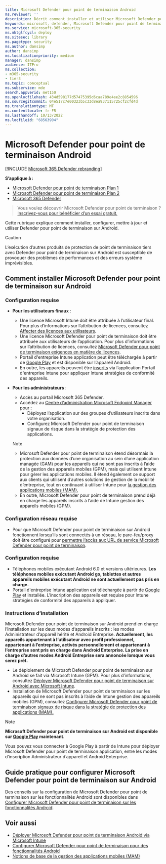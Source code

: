 ```yaml
---
title: Microsoft Defender pour point de terminaison Android
ms.reviewer: ''
description: Décrit comment installer et utiliser Microsoft Defender pour point de terminaison sur Android
keywords: microsoft, defender, Microsoft Defender pour point de terminaison, android, installation, déploiement, désinstallation, intune
ms.service: microsoft-365-security
ms.mktglfcycl: deploy
ms.sitesec: library
ms.pagetype: security
ms.author: dansimp
author: dansimp
ms.localizationpriority: medium
manager: dansimp
audience: ITPro
ms.collection:
- m365-security
- tier3
ms.topic: conceptual
ms.subservice: mde
search.appverid: met150
ms.openlocfilehash: 434d598177d57475395d6caa789e4ee2c8854596
ms.sourcegitcommit: 04e517c7e00323b5c33d8ea937115725cf2cfd4d
ms.translationtype: MT
ms.contentlocale: fr-FR
ms.lasthandoff: 10/13/2022
ms.locfileid: "68563904"
---
```

# <a name="microsoft-defender-for-endpoint-on-android"></a>Microsoft Defender pour point de terminaison Android

[!INCLUDE [Microsoft 365 Defender rebranding](../../includes/microsoft-defender.md)]

**S’applique à :**
- [Microsoft Defender pour point de terminaison Plan 1](https://go.microsoft.com/fwlink/p/?linkid=2154037)
- [Microsoft Defender pour point de terminaison Plan 2](https://go.microsoft.com/fwlink/p/?linkid=2154037)
- [Microsoft 365 Defender](https://go.microsoft.com/fwlink/?linkid=2118804)

> Vous voulez découvrir Microsoft Defender pour point de terminaison ? [Inscrivez-vous pour bénéficier d’un essai gratuit.](https://signup.microsoft.com/create-account/signup?products=7f379fee-c4f9-4278-b0a1-e4c8c2fcdf7e&ru=https://aka.ms/MDEp2OpenTrial?ocid=docs-wdatp-exposedapis-abovefoldlink)

Cette rubrique explique comment installer, configurer, mettre à jour et utiliser Defender pour point de terminaison sur Android.

> [!CAUTION]
> L’exécution d’autres produits de protection de point de terminaison tiers avec Defender pour point de terminaison sur Android est susceptible de provoquer des problèmes de performances et des erreurs système imprévisibles.

## <a name="how-to-install-microsoft-defender-for-endpoint-on-android"></a>Comment installer Microsoft Defender pour point de terminaison sur Android

### <a name="prerequisites"></a>Configuration requise

- **Pour les utilisateurs finaux** :
  - Une licence Microsoft Intune doit être attribuée à l’utilisateur final. Pour plus d’informations sur l’attribution de licences, consultez [Affecter des licences aux utilisateurs](/azure/active-directory/users-groups-roles/licensing-groups-assign).
  - Une licence Microsoft Defender pour point de terminaison doit être attribuée aux utilisateurs de l’application. Pour plus d’informations sur l’attribution de licences, consultez [Microsoft Defender pour point de terminaison exigences en matière de licences](/microsoft-365/security/defender-endpoint/minimum-requirements#licensing-requirements).
  - Portail d'entreprise Intune application peut être téléchargée à partir de [Google Play](https://play.google.com/store/apps/details?id=com.microsoft.windowsintune.companyportal) et est disponible sur l’appareil Android.
  - En outre, les appareils peuvent être [inscrits](/mem/intune/user-help/enroll-device-android-company-portal) via l’application Portail d'entreprise Intune pour appliquer Intune stratégies de conformité des appareils. 

- **Pour les administrateurs** :
   - Accès au portail Microsoft 365 Defender.
   - Accédez au [Centre d’administration Microsoft Endpoint Manager](https://go.microsoft.com/fwlink/?linkid=2109431) pour :
     - Déployez l’application sur des groupes d’utilisateurs inscrits dans votre organisation.
     - Configurez Microsoft Defender pour point de terminaison signaux de risque dans la stratégie de protection des applications.
  
    > [!NOTE]
    >
    > - Microsoft Defender pour point de terminaison étend désormais la protection aux données d’une organisation au sein d’une application managée (GAM) pour les appareils qui ne sont pas inscrits à l’aide de la gestion des appareils mobiles (GPM), mais qui utilisent Intune pour gérer les applications mobiles. Il étend également ce support aux clients qui utilisent d’autres solutions de gestion de la mobilité d’entreprise, tout en continuant à utiliser Intune pour [la gestion des applications mobiles (MAM).](/mem/intune/apps/mam-faq)
    > - En outre, Microsoft Defender pour point de terminaison prend déjà en charge les appareils inscrits à l’aide de Intune gestion des appareils mobiles (GPM).

### <a name="network-requirements"></a>Configuration réseau requise

- Pour que Microsoft Defender pour point de terminaison sur Android fonctionnent lorsqu’ils sont connectés à un réseau, le pare-feu/proxy doit être configuré pour [permettre l’accès aux URL de service Microsoft Defender pour point de terminaison](configure-proxy-internet.md#enable-access-to-microsoft-defender-for-endpoint-service-urls-in-the-proxy-server).

### <a name="system-requirements"></a>Configuration requise

- Téléphones mobiles exécutant Android 6.0 et versions ultérieures. **Les téléphones mobiles exécutant Android go, tablettes et autres appareils mobiles exécutant Android ne sont actuellement pas pris en charge.**
- Portail d'entreprise Intune application est téléchargée à partir de [Google Play](https://play.google.com/store/apps/details?id=com.microsoft.windowsintune.companyportal) et installée. L’inscription des appareils est requise pour Intune stratégies de conformité des appareils à appliquer.

### <a name="installation-instructions"></a>Instructions d’installation

Microsoft Defender pour point de terminaison sur Android prend en charge l’installation sur les deux modes d’appareils inscrits : les modes Administrateur d’appareil hérité et Android Entreprise. **Actuellement, les appareils appartenant à l’utilisateur avec profil professionnel, appartenant à l’entreprise, activés personnellement et appartenant à l’entreprise sont pris en charge dans Android Enterprise. La prise en charge d’autres modes Android Entreprise sera annoncée lorsque vous serez prêt.**

- Le déploiement de Microsoft Defender pour point de terminaison sur Android se fait via Microsoft Intune (GPM). Pour plus d’informations, consultez [Déployer Microsoft Defender pour point de terminaison sur Android avec Microsoft Intune](android-intune.md).
- Installation de Microsoft Defender pour point de terminaison sur les appareils qui ne sont pas inscrits à l’aide de Intune gestion des appareils mobiles (GPM), consultez [Configurer Microsoft Defender pour point de terminaison signaux de risque dans la stratégie de protection des applications (MAM).](android-configure-mam.md)

> [!NOTE]
> **Microsoft Defender pour point de terminaison sur Android est disponible sur [Google Play](https://play.google.com/store/apps/details?id=com.microsoft.scmx) maintenant.**
>
> Vous pouvez vous connecter à Google Play à partir de Intune pour déployer Microsoft Defender pour point de terminaison application, entre les modes d’inscription Administrateur d’appareil et Android Enterprise.

## <a name="how-to-configure-microsoft-defender-for-endpoint-on-android"></a>Guide pratique pour configurer Microsoft Defender pour point de terminaison sur Android

Des conseils sur la configuration de Microsoft Defender pour point de terminaison sur les fonctionnalités Android sont disponibles dans [Configurer Microsoft Defender pour point de terminaison sur les fonctionnalités Android](android-configure.md).

## <a name="related-topics"></a>Voir aussi

- [Déployer Microsoft Defender pour point de terminaison Android via Microsoft Intune](android-intune.md)
- [Configurer Microsoft Defender pour point de terminaison pour des fonctionnalités Android](android-configure.md)
- [Notions de base de la gestion des applications mobiles (MAM)](/mem/intune/apps/app-management#mobile-application-management-mam-basics)
